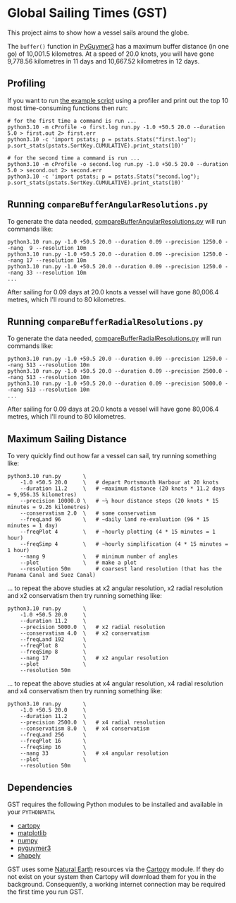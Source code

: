 # Global Sailing Times (GST)

This project aims to show how a vessel sails around the globe.

The `buffer()` function in [PyGuymer3](https://github.com/Guymer/PyGuymer3) has a maximum buffer distance (in one go) of 10,001.5 kilometres. At a speed of 20.0 knots, you will have gone 9,778.56 kilometres in 11 days and 10,667.52 kilometres in 12 days.

## Profiling

If you want to run [the example script](run.py) using a profiler and print out the top 10 most time-consuming functions then run:

```
# for the first time a command is run ...
python3.10 -m cProfile -o first.log run.py -1.0 +50.5 20.0 --duration 5.0 > first.out 2> first.err
python3.10 -c 'import pstats; p = pstats.Stats("first.log"); p.sort_stats(pstats.SortKey.CUMULATIVE).print_stats(10)'

# for the second time a command is run ...
python3.10 -m cProfile -o second.log run.py -1.0 +50.5 20.0 --duration 5.0 > second.out 2> second.err
python3.10 -c 'import pstats; p = pstats.Stats("second.log"); p.sort_stats(pstats.SortKey.CUMULATIVE).print_stats(10)'
```

## Running `compareBufferAngularResolutions.py`

To generate the data needed, [compareBufferAngularResolutions.py](compareBufferAngularResolutions.py) will run commands like:

```
python3.10 run.py -1.0 +50.5 20.0 --duration 0.09 --precision 1250.0 --nang  9 --resolution 10m
python3.10 run.py -1.0 +50.5 20.0 --duration 0.09 --precision 1250.0 --nang 17 --resolution 10m
python3.10 run.py -1.0 +50.5 20.0 --duration 0.09 --precision 1250.0 --nang 33 --resolution 10m
...
```

After sailing for 0.09 days at 20.0 knots a vessel will have gone 80,006.4 metres, which I'll round to 80 kilometres.

## Running `compareBufferRadialResolutions.py`

To generate the data needed, [compareBufferRadialResolutions.py](compareBufferRadialResolutions.py) will run commands like:

```
python3.10 run.py -1.0 +50.5 20.0 --duration 0.09 --precision 1250.0 --nang 513 --resolution 10m
python3.10 run.py -1.0 +50.5 20.0 --duration 0.09 --precision 2500.0 --nang 513 --resolution 10m
python3.10 run.py -1.0 +50.5 20.0 --duration 0.09 --precision 5000.0 --nang 513 --resolution 10m
...
```

After sailing for 0.09 days at 20.0 knots a vessel will have gone 80,006.4 metres, which I'll round to 80 kilometres.

## Maximum Sailing Distance

To very quickly find out how far a vessel can sail, try running something like:

```
python3.10 run.py       \
    -1.0 +50.5 20.0     \   # depart Portsmouth Harbour at 20 knots
    --duration 11.2     \   # ~maximum distance (20 knots * 11.2 days = 9,956.35 kilometres)
    --precision 10000.0 \   # ~¼ hour distance steps (20 knots * 15 minutes = 9.26 kilometres)
    --conservatism 2.0  \   # some conservatism
    --freqLand 96       \   # ~daily land re-evaluation (96 * 15 minutes = 1 day)
    --freqPlot 4        \   # ~hourly plotting (4 * 15 minutes = 1 hour)
    --freqSimp 4        \   # ~hourly simplification (4 * 15 minutes = 1 hour)
    --nang 9            \   # minimum number of angles
    --plot              \   # make a plot
    --resolution 50m        # coarsest land resolution (that has the Panama Canal and Suez Canal)
```

... to repeat the above studies at x2 angular resolution, x2 radial resolution and x2 conservatism then try running something like:

```
python3.10 run.py       \
    -1.0 +50.5 20.0     \
    --duration 11.2     \
    --precision 5000.0  \   # x2 radial resolution
    --conservatism 4.0  \   # x2 conservatism
    --freqLand 192      \
    --freqPlot 8        \
    --freqSimp 8        \
    --nang 17           \   # x2 angular resolution
    --plot              \
    --resolution 50m
```

... to repeat the above studies at x4 angular resolution, x4 radial resolution and x4 conservatism then try running something like:

```
python3.10 run.py       \
    -1.0 +50.5 20.0     \
    --duration 11.2     \
    --precision 2500.0  \   # x4 radial resolution
    --conservatism 8.0  \   # x4 conservatism
    --freqLand 256      \
    --freqPlot 16       \
    --freqSimp 16       \
    --nang 33           \   # x4 angular resolution
    --plot              \
    --resolution 50m
```

## Dependencies

GST requires the following Python modules to be installed and available in your `PYTHONPATH`.

* [cartopy](https://pypi.org/project/Cartopy/)
* [matplotlib](https://pypi.org/project/matplotlib/)
* [numpy](https://pypi.org/project/numpy/)
* [pyguymer3](https://github.com/Guymer/PyGuymer3)
* [shapely](https://pypi.org/project/Shapely/)

GST uses some [Natural Earth](https://www.naturalearthdata.com/) resources via the [Cartopy](https://scitools.org.uk/cartopy/docs/latest/) module. If they do not exist on your system then Cartopy will download them for you in the background. Consequently, a working internet connection may be required the first time you run GST.
